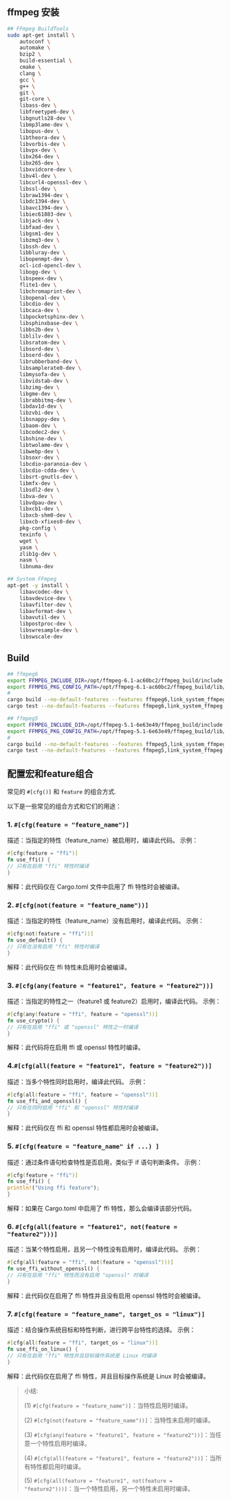 
## ffmpeg 安装
```bash
## FFmpeg BuildTools
sudo apt-get install \
    autoconf \
    automake \
    bzip2 \
    build-essential \
    cmake \
    clang \
    gcc \
    g++ \
    git \
    git-core \
    libass-dev \
    libfreetype6-dev \
    libgnutls28-dev \
    libmp3lame-dev \
    libopus-dev \
    libtheora-dev \
    libvorbis-dev \
    libvpx-dev \
    libx264-dev \
    libx265-dev \
    libxvidcore-dev \
    libv4l-dev \
    libcurl4-openssl-dev \
    libssl-dev \
    libraw1394-dev \
    libdc1394-dev \
    libavc1394-dev \
    libiec61883-dev \
    libjack-dev \
    libfaad-dev \
    libgsm1-dev \
    libzmq3-dev \
    libssh-dev \
    libbluray-dev \
    libopenmpt-dev \
    ocl-icd-opencl-dev \
    libogg-dev \
    libspeex-dev \
    flite1-dev \
    libchromaprint-dev \
    libopenal-dev \
    libcdio-dev \
    libcaca-dev \
    libpocketsphinx-dev \
    libsphinxbase-dev \
    libbs2b-dev \
    liblilv-dev \
    libsratom-dev \
    libsord-dev \
    libserd-dev \
    librubberband-dev \
    libsamplerate0-dev \
    libmysofa-dev \
    libvidstab-dev \
    libzimg-dev \
    libgme-dev \
    librabbitmq-dev \
    libdav1d-dev \
    libzvbi-dev \
    libsnappy-dev \
    libaom-dev \
    libcodec2-dev \
    libshine-dev \
    libtwolame-dev \
    libwebp-dev \
    libsoxr-dev \
    libcdio-paranoia-dev \
    libcdio-cdda-dev \
    libsrt-gnutls-dev \
    libmfx-dev \
    libsdl2-dev \
    libva-dev \
    libvdpau-dev \
    libxcb1-dev \
    libxcb-shm0-dev \
    libxcb-xfixes0-dev \
    pkg-config \
    texinfo \
    wget \
    yasm \
    zlib1g-dev \
    nasm \
    libnuma-dev

## System FFmpeg
apt-get -y install \
    libavcodec-dev \
    libavdevice-dev \
    libavfilter-dev \
    libavformat-dev \
    libavutil-dev \
    libpostproc-dev \
    libswresample-dev \
    libswscale-dev
```

## Build

```bash
## ffmpeg6
export FFMPEG_INCLUDE_DIR=/opt/ffmpeg-6.1-ac60bc2/ffmpeg_build/include
export FFMPEG_PKG_CONFIG_PATH=/opt/ffmpeg-6.1-ac60bc2/ffmpeg_build/lib/pkgconfig
#
cargo build --no-default-features --features ffmpeg6,link_system_ffmpeg
cargo test --no-default-features --features ffmpeg6,link_system_ffmpeg

## ffmpeg5
export FFMPEG_INCLUDE_DIR=/opt/ffmpeg-5.1-6e63e49/ffmpeg_build/include
export FFMPEG_PKG_CONFIG_PATH=/opt/ffmpeg-5.1-6e63e49/ffmpeg_build/lib/pkgconfig
#
cargo build --no-default-features --features ffmpeg5,link_system_ffmpeg
cargo test --no-default-features --features ffmpeg5,link_system_ffmpeg
```

## 配置宏和feature组合

常见的 `#[cfg()]` 和 `feature` 的组合方式.

以下是一些常见的组合方式和它们的用途：

### 1. `#[cfg(feature = "feature_name")]`
   描述：当指定的特性（feature_name）被启用时，编译此代码。
   示例：
   ```rust
   #[cfg(feature = "ffi")]
   fn use_ffi() {
   // 只有在启用 "ffi" 特性时编译
   }
   ```
   解释：此代码仅在 Cargo.toml 文件中启用了 ffi 特性时会被编译。
### 2. `#[cfg(not(feature = "feature_name"))]`
   描述：当指定的特性（feature_name）没有启用时，编译此代码。
   示例：
   ```rust
   #[cfg(not(feature = "ffi"))]
   fn use_default() {
   // 只有在没有启用 "ffi" 特性时编译
   }
   ```
   解释：此代码仅在 ffi 特性未启用时会被编译。
### 3. `#[cfg(any(feature = "feature1", feature = "feature2"))]`
   描述：当指定的特性之一（feature1 或 feature2）启用时，编译此代码。
   示例：
   ```rust
   #[cfg(any(feature = "ffi", feature = "openssl"))]
   fn use_crypto() {
   // 只有在启用 "ffi" 或 "openssl" 特性之一时编译
   }
   ```
   解释：此代码将在启用 ffi 或 openssl 特性时编译。
### 4.`#[cfg(all(feature = "feature1", feature = "feature2"))]`
   描述：当多个特性同时启用时，编译此代码。
   示例：
   ```rust
   #[cfg(all(feature = "ffi", feature = "openssl"))]
   fn use_ffi_and_openssl() {
   // 只有在同时启用 "ffi" 和 "openssl" 特性时编译
   }
   ```
   解释：此代码仅在 ffi 和 openssl 特性都启用时会被编译。
### 5. `#[cfg(feature = "feature_name" if ...) ]`
   描述：通过条件语句检查特性是否启用，类似于 if 语句判断条件。
   示例：
   ```rust
   #[cfg(feature = "ffi")]
   fn use_ffi() {
   println!("Using ffi feature");
   }
   ```
   解释：如果在 Cargo.toml 中启用了 ffi 特性，那么会编译该部分代码。
### 6. `#[cfg(all(feature = "feature1", not(feature = "feature2")))]`
   描述：当某个特性启用，且另一个特性没有启用时，编译此代码。
   示例：
   ```rust
   #[cfg(all(feature = "ffi", not(feature = "openssl")))]
   fn use_ffi_without_openssl() {
   // 只有在启用 "ffi" 特性而没有启用 "openssl" 时编译
   }
   ```
   解释：此代码仅在启用了 ffi 特性并且没有启用 openssl 特性时会被编译。
### 7. `#[cfg(feature = "feature_name", target_os = "linux")]`
   描述：结合操作系统目标和特性判断，进行跨平台特性的选择。
   示例：
   ```rust
   #[cfg(all(feature = "ffi", target_os = "linux"))]
   fn use_ffi_on_linux() {
   // 只有在启用 "ffi" 特性并且目标操作系统是 Linux 时编译
   }
   ```
   解释：此代码仅在启用了 ffi 特性，并且目标操作系统是 Linux 时会被编译。 
   
> 小结:
> 
> (1) `#[cfg(feature = "feature_name")]`：当特性启用时编译。
> 
> (2) `#[cfg(not(feature = "feature_name"))]`：当特性未启用时编译。
> 
> (3) `#[cfg(any(feature = "feature1", feature = "feature2"))]`：当任意一个特性启用时编译。
> 
> (4) `#[cfg(all(feature = "feature1", feature = "feature2"))]`：当所有特性都启用时编译。
> 
> (5) `#[cfg(all(feature = "feature1", not(feature = "feature2")))]`：当一个特性启用，另一个特性未启用时编译。